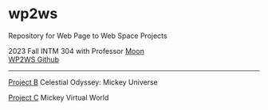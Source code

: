 # wp2ws
 Repository for Web Page to Web Space Projects

 2023 Fall INTM 304 with Professor [Moon](https://github.com/MOQN) <br>
 [WP2WS Github](https://github.com/MOQN/IMA-Web-Page-To-Web-Space)

 ---

 [Project B](https://mickeykorea.github.io/wp2ws/Project_B/)
 Celestial Odyssey: Mickey Universe

 [Project C]()
 Mickey Virtual World

